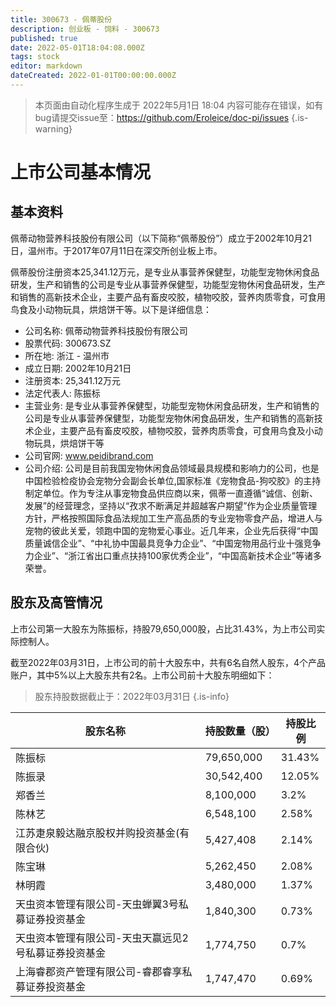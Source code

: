 ```yaml
---
title: 300673 - 佩蒂股份
description: 创业板 - 饲料 - 300673
published: true
date: 2022-05-01T18:04:08.000Z
tags: stock
editor: markdown
dateCreated: 2022-01-01T00:00:00.000Z
---
```


> 本页面由自动化程序生成于 2022年5月1日 18:04
> 内容可能存在错误，如有bug请提交issue至：https://github.com/Eroleice/doc-pi/issues
{.is-warning}

# 上市公司基本情况

## 基本资料

佩蒂动物营养科技股份有限公司（以下简称“佩蒂股份”）成立于2002年10月21日，温州市。于2017年07月11日在深交所创业板上市。

佩蒂股份注册资本25,341.12万元，是专业从事营养保健型，功能型宠物休闲食品研发，生产和销售的公司是专业从事营养保健型，功能型宠物休闲食品研发，生产和销售的高新技术企业，主要产品有畜皮咬胶，植物咬胶，营养肉质零食，可食用鸟食及小动物玩具，烘焙饼干等。以下是详细信息：

- 公司名称: 佩蒂动物营养科技股份有限公司
- 股票代码: 300673.SZ
- 所在地: 浙江 - 温州市
- 成立日期: 2002年10月21日
- 注册资本: 25,341.12万元
- 法定代表人: 陈振标
- 主营业务: 是专业从事营养保健型，功能型宠物休闲食品研发，生产和销售的公司是专业从事营养保健型，功能型宠物休闲食品研发，生产和销售的高新技术企业，主要产品有畜皮咬胶，植物咬胶，营养肉质零食，可食用鸟食及小动物玩具，烘焙饼干等
- 公司官网: www.peidibrand.com
- 公司介绍: 公司是目前我国宠物休闲食品领域最具规模和影响力的公司，也是中国检验检疫协会宠物分会副会长单位,国家标准《宠物食品-狗咬胶》的主持制定单位。作为专注从事宠物食品供应商以来，佩蒂一直遵循“诚信、创新、发展”的经营理念，坚持以“孜求不断满足并超越客户期望”作为企业质量管理方针，严格按照国际食品法规加工生产高品质的专业宠物零食产品，增进人与宠物的彼此关爱，领跑中国的宠物爱心事业。近几年来，企业先后获得“中国质量诚信企业”、“中礼协中国最具竞争力企业”、“中国宠物用品行业十强竞争力企业”、“浙江省出口重点扶持100家优秀企业”，“中国高新技术企业”等诸多荣誉。


## 股东及高管情况

上市公司第一大股东为陈振标，持股79,650,000股，占比31.43%，为上市公司实际控制人。

截至2022年03月31日，上市公司的前十大股东中，共有6名自然人股东，4个产品账户，其中5%以上大股东共有2名。上市公司前十大股东明细如下：

> 股东持股数据截止于：2022年03月31日
{.is-info}

| 股东名称 | 持股数量（股） | 持股比例 |
| --- | --- | --- |
| 陈振标 | 79,650,000 | 31.43% |
| 陈振录 | 30,542,400 | 12.05% |
| 郑香兰 | 8,100,000 | 3.2% |
| 陈林艺 | 6,548,100 | 2.58% |
| 江苏疌泉毅达融京股权并购投资基金(有限合伙) | 5,427,408 | 2.14% |
| 陈宝琳 | 5,262,450 | 2.08% |
| 林明霞 | 3,480,000 | 1.37% |
| 天虫资本管理有限公司-天虫蝉翼3号私募证券投资基金 | 1,840,300 | 0.73% |
| 天虫资本管理有限公司-天虫天赢远见2号私募证券投资基金 | 1,774,750 | 0.7% |
| 上海睿郡资产管理有限公司-睿郡睿享私募证券投资基金 | 1,747,470 | 0.69% |





